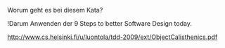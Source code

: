 Worum geht es bei diesem Kata?

!Darum
Anwenden der 9 Steps to better Software Design today.

http://www.cs.helsinki.fi/u/luontola/tdd-2009/ext/ObjectCalisthenics.pdf
